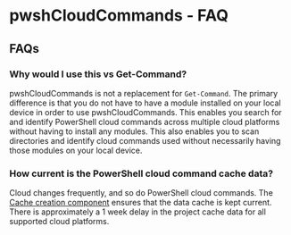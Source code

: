 # pwshCloudCommands - FAQ

## FAQs

### Why would I use this vs Get-Command?

pwshCloudCommands is not a replacement for ```Get-Command```. The primary difference is that you do not have to have a module installed on your local device in order to use pwshCloudCommands. This enables you search for and identify PowerShell cloud commands across multiple cloud platforms without having to install any modules. This also enables you to scan directories and identify cloud commands used without necessarily having those modules on your local device.

### How current is the PowerShell cloud command cache data?

Cloud changes frequently, and so do PowerShell cloud commands. The [Cache creation component](pwshCloudCommands_cache_workflow.md) ensures that the data cache is kept current. There is approximately a 1 week delay in the project cache data for all supported cloud platforms.
